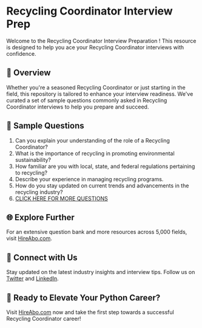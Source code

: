 # Recycling Coordinator Interview Prep

Welcome to the Recycling Coordinator Interview Preparation ! This resource is designed to help you ace your Recycling Coordinator interviews with confidence.

## 🚀 Overview

Whether you're a seasoned Recycling Coordinator or just starting in the field, this repository is tailored to enhance your interview readiness. We've curated a set of sample questions commonly asked in Recycling Coordinator interviews to help you prepare and succeed.

## 📝 Sample Questions

1. Can you explain your understanding of the role of a Recycling Coordinator?
2. What is the importance of recycling in promoting environmental sustainability?
3. How familiar are you with local, state, and federal regulations pertaining to recycling?
4. Describe your experience in managing recycling programs.
5. How do you stay updated on current trends and advancements in the recycling industry?
6. [CLICK HERE FOR MORE QUESTIONS](https://hireabo.com/job/10_1_39/Recycling%20Coordinator)

## 🌐 Explore Further

For an extensive question bank and more resources across 5,000 fields, visit [HireAbo.com](https://www.hireabo.com).

## 📱 Connect with Us

Stay updated on the latest industry insights and interview tips. Follow us on [Twitter](https://twitter.com/hireabo) and [LinkedIn](https://www.linkedin.com/in/hire-abo-3609972a8/).

## 🚀 Ready to Elevate Your Python Career?

Visit [HireAbo.com](https://www.hireabo.com) now and take the first step towards a successful Recycling Coordinator career!